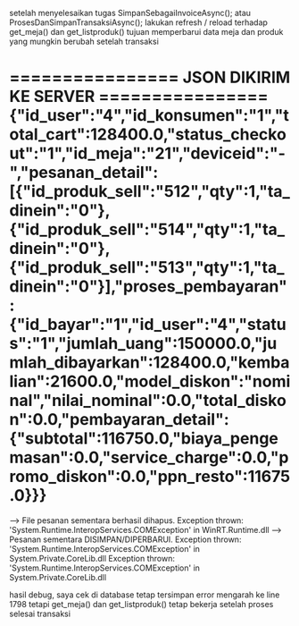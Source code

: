 setelah menyelesaikan tugas SimpanSebagaiInvoiceAsync(); atau ProsesDanSimpanTransaksiAsync();
lakukan refresh / reload terhadap get_meja() dan get_listproduk()
tujuan memperbarui data meja dan produk yang mungkin berubah setelah transaksi

================ JSON DIKIRIM KE SERVER ================
{"id_user":"4","id_konsumen":"1","total_cart":128400.0,"status_checkout":"1","id_meja":"21","deviceid":"-","pesanan_detail":[{"id_produk_sell":"512","qty":1,"ta_dinein":"0"},{"id_produk_sell":"514","qty":1,"ta_dinein":"0"},{"id_produk_sell":"513","qty":1,"ta_dinein":"0"}],"proses_pembayaran":{"id_bayar":"1","id_user":"4","status":"1","jumlah_uang":150000.0,"jumlah_dibayarkan":128400.0,"kembalian":21600.0,"model_diskon":"nominal","nilai_nominal":0.0,"total_diskon":0.0,"pembayaran_detail":{"subtotal":116750.0,"biaya_pengemasan":0.0,"service_charge":0.0,"promo_diskon":0.0,"ppn_resto":11675.0}}}
==========================================================
--> File pesanan sementara berhasil dihapus.
Exception thrown: 'System.Runtime.InteropServices.COMException' in WinRT.Runtime.dll
--> Pesanan sementara DISIMPAN/DIPERBARUI.
Exception thrown: 'System.Runtime.InteropServices.COMException' in System.Private.CoreLib.dll
Exception thrown: 'System.Runtime.InteropServices.COMException' in System.Private.CoreLib.dll

hasil debug, saya cek di database tetap tersimpan
error mengarah ke line 1798
tetapi get_meja() dan get_listproduk() tetap bekerja setelah proses selesai transaksi